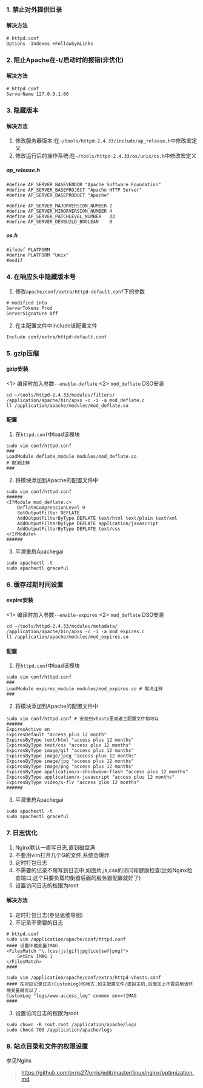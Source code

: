 ### 1. 禁止对外提供目录
#### 解决方法
```
# httpd.conf
Options -Indexes +FollowSymLinks
```

### 2. 阻止Apache在-t/启动时的报错(非优化)
#### 解决方法
```
# httpd.conf
ServerName 127.0.0.1:80
```
### 3. 隐藏版本
#### 解决方法
1. 修改服务器版本:在`~/tools/httpd-2.4.33/include/ap_release.h`中修改宏定义
2. 修改运行后的操作系统:在`~/tools/httpd-2.4.33/os/unix/os.h`中修改宏定义
##### ap_release.h
```
#define AP_SERVER_BASEVENDOR "Apache Software Foundation"
#define AP_SERVER_BASEPROJECT "Apache HTTP Server"
#define AP_SERVER_BASEPRODUCT "Apache"

#define AP_SERVER_MAJORVERSION_NUMBER 2
#define AP_SERVER_MINORVERSION_NUMBER 4
#define AP_SERVER_PATCHLEVEL_NUMBER   33
#define AP_SERVER_DEVBUILD_BOOLEAN    0
```
##### os.h
```
#ifndef PLATFORM
#define PLATFORM "Unix"
#endif
```
### 4. 在响应头中隐藏版本号
1. 修改`apache/conf/extra/httpd-default.conf`下的参数
```
# modified into
ServerTokens Prod
ServerSignature Off
```
2. 在主配置文件中include该配置文件
```
Include conf/extra/httpd-default.conf
```

### 5. gzip压缩
#### gzip安装
<1> 编译时加入参数`--enable-deflate`
<2> `mod_deflate` DSO安装
```
cd ~/tools/httpd-2.4.33/modules/filters/
/application/apache/bin/apxs -c -i -a mod_deflate.c
ll /application/apache/modules/mod_deflate.so
```
#### 配置
1. 在`httpd.conf`中load该模块
```
sudo vim conf/httpd.conf
###
LoadModule deflate_module modules/mod_deflate.so
# 取消注释
###
```
2. 将模块添加到Apache的配置文件中
```
sudo vim conf/httpd.conf 
######
<IfModule mod_deflate.c>
	DeflateCompressionLevel 9
	SetOutputFilter DEFLATE
	AddOutputFilterByType DEFLATE text/html text/plain text/xml
	AddOutputFilterByType DEFLATE application/javascript
	AddOutputFilterByType DEFLATE text/css
</IfModule>
######
```
3. 平滑重启Apachegai
```
sudo apachectl -t
sudo apachectl graceful
```

### 6. 缓存过期时间设置
#### expire安装
<1> 编译时加入参数`--enable-expires`
<2> `mod_deflate` DSO安装
```
cd ~/tools/httpd-2.4.33/modules/metadata/
/application/apache/bin/apxs -c -i -a mod_expires.c
ll /application/apache/modules/mod_expires.so
```
#### 配置
1. 在`httpd.conf`中load该模块
```
sudo vim conf/httpd.conf
###
LoadModule expires_module modules/mod_expires.so # 取消注释
###
```
2. 将模块添加到Apache的配置文件中
```
sudo vim conf/httpd.conf # 安装到vhosts里或者主配置文件都可以
######
ExpiresActive on
ExpiresDefault "access plus 12 month"
ExpiresByType text/html "access plus 12 months"
ExpiresByType text/css "access plus 12 months"
ExpiresByType image/gif "access plus 12 months"
ExpiresByType image/jpeg "access plus 12 months"
ExpiresByType image/jpg "access plus 12 months"
ExpiresByType image/png "access plus 12 months"
ExpiresByType application/x-shockwave-flash "access plus 12 months"
ExpiresByType application/x-javascript "access plus 12 months"
ExpiresByType video/x-flv "access plus 12 months"
######
```
3. 平滑重启Apachegai
```
sudo apachectl -t
sudo apachectl graceful
```

### 7. 日志优化
1. Nginx默认一直写日志,直到磁盘满
2. 不要用vim打开几个G的文件,系统会爆炸
3. 定时打包日志
4. 不需要的记录不用写到日志中,如图片,js,css的访问和健康检查(比如Nginx检查端口,这个只要负载均衡器后面的服务器配置就好了)
5. 设置访问日志的权限为root
#### 解决方法
1. 定时打包日志(参见思维导图)
2. 不记录不需要的日志
```
# httpd.conf
sudo vim /application/apache/conf/httpd.conf
#### 设置环境变量IMAG
<FilesMatch "\.(css|js|gif|jpg|ico|swf|png)">
    SetEnv IMAG 1
</FilesMatch>
####

sudo vim /application/apache/conf/extra/httpd-vhosts.conf
#### 在对应记录日志(CustomLog)的地方,如主配置文件/虚拟主机,后面加上不要启用该环境变量就可以了.
CustomLog "logs/www-access_log" common env=!IMAG
####
```
3. 设置访问日志的权限为root
```
sudo chown -R root.root /application/apache/logs
sudo chmod 700 /application/apache/logs
```

### 8. 站点目录和文件的权限设置
参见Nginx
> https://github.com/orris27/orris/edit/master/linux/nginx/optimization.md
